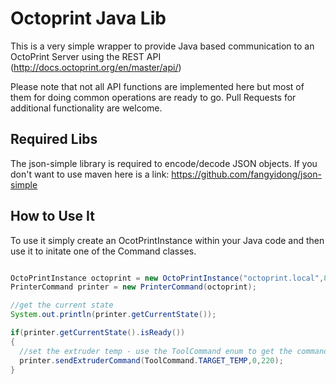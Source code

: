 # Octoprint Java Lib
This is a very simple wrapper to provide Java based communication to an OctoPrint Server using the REST API (http://docs.octoprint.org/en/master/api/)

Please note that not all API functions are implemented here but most of them for doing common operations are ready to go. Pull Requests for additional functionality are welcome. 

## Required Libs

The json-simple library is required to encode/decode JSON objects. If you don't want to use maven here is a link: https://github.com/fangyidong/json-simple

## How to Use It

To use it simply create an OcotPrintInstance within your Java code and then use it to initate one of the Command classes.

```java

OctoPrintInstance octoprint = new OctoPrintInstance("octoprint.local",80,"api_key");
PrinterCommand printer = new PrinterCommand(octoprint);

//get the current state
System.out.println(printer.getCurrentState());

if(printer.getCurrentState().isReady())
{
  //set the extruder temp - use the ToolCommand enum to get the command,the extruder num (0 indexed) and the value
  printer.sendExtruderCommand(ToolCommand.TARGET_TEMP,0,220);
}

```
